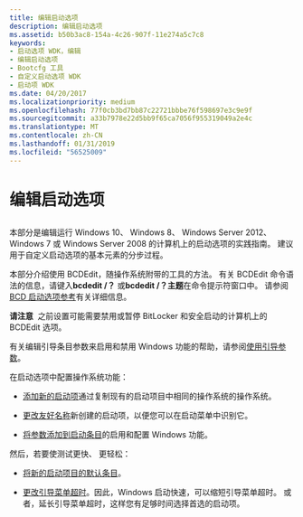 ```yaml
---
title: 编辑启动选项
description: 编辑启动选项
ms.assetid: b50b3ac8-154a-4c26-907f-11e274a5c7c8
keywords:
- 启动选项 WDK，编辑
- 编辑启动选项
- Bootcfg 工具
- 自定义启动选项 WDK
- 启动项 WDK
ms.date: 04/20/2017
ms.localizationpriority: medium
ms.openlocfilehash: 77f0cb3bd7bb87c22721bbbe76f598697e3c9e9f
ms.sourcegitcommit: a33b7978e22d5bb9f65ca7056f955319049a2e4c
ms.translationtype: MT
ms.contentlocale: zh-CN
ms.lasthandoff: 01/31/2019
ms.locfileid: "56525009"
---
```

# <a name="editing-boot-options"></a>编辑启动选项


## <span id="ddk_editing_boot_options_tools"></span><span id="DDK_EDITING_BOOT_OPTIONS_TOOLS"></span>


本部分是编辑运行 Windows 10、 Windows 8、 Windows Server 2012、 Windows 7 或 Windows Server 2008 的计算机上的启动选项的实践指南。 建议用于自定义启动选项的基本元素的分步过程。

本部分介绍使用 BCDEdit，随操作系统附带的工具的方法。 有关 BCDEdit 命令语法的信息，请键入**bcdedit /？** 或**bcdedit /？主题**在命令提示符窗口中。 请参阅[BCD 启动选项参考](https://msdn.microsoft.com/library/windows/hardware/ff542205)有关详细信息。

**请注意**  之前设置可能需要禁用或暂停 BitLocker 和安全启动的计算机上的 BCDEdit 选项。

 

有关编辑引导条目参数来启用和禁用 Windows 功能的帮助，请参阅[使用引导参数](using-boot-parameters.md)。

在启动选项中配置操作系统功能：

-   [添加新的启动项](adding-boot-entries.md)通过复制现有的启动项目中相同的操作系统的操作系统。

-   [更改友好名称](changing-the-friendly-name-of-a-boot-entry.md)新创建的启动项，以便您可以在启动菜单中识别它。

-   [将参数添加到启动条目](changing-boot-parameters.md)的启用和配置 Windows 功能。

然后，若要使测试更快、 更轻松：

-   [将新的启动项目的默认条目](changing-the-default-boot-entry.md)。

-   [更改引导菜单超时](changing-the-boot-menu-time-out.md)。因此，Windows 启动快速，可以缩短引导菜单超时。 或者，延长引导菜单超时，这样您有足够时间选择首选的启动项。

 

 





